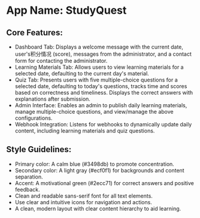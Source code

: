 # **App Name**: StudyQuest

## Core Features:

- Dashboard Tab: Displays a welcome message with the current date, user's积分情况 (score), messages from the administrator, and a contact form for contacting the administrator.
- Learning Materials Tab: Allows users to view learning materials for a selected date, defaulting to the current day's material.
- Quiz Tab: Presents users with five multiple-choice questions for a selected date, defaulting to today's questions, tracks time and scores based on correctness and timeliness. Displays the correct answers with explanations after submission.
- Admin Interface: Enables an admin to publish daily learning materials, manage multiple-choice questions, and view/manage the above configurations.
- Webhook Integration: Listens for webhooks to dynamically update daily content, including learning materials and quiz questions.

## Style Guidelines:

- Primary color: A calm blue (#3498db) to promote concentration.
- Secondary color: A light gray (#ecf0f1) for backgrounds and content separation.
- Accent: A motivational green (#2ecc71) for correct answers and positive feedback.
- Clean and readable sans-serif font for all text elements.
- Use clear and intuitive icons for navigation and actions.
- A clean, modern layout with clear content hierarchy to aid learning.